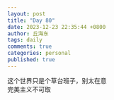 ```yaml
---
layout: post
title: "Day 80"
date: 2023-12-23 22:35:44 +0800
author: 丘海东 
tags: daily
comments: true
categories: personal
published: true
---
```

这个世界只是个草台班子，别太在意  
完美主义不可取
